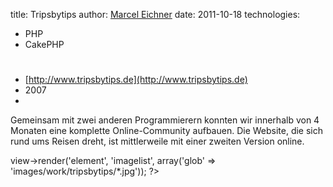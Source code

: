 title: Tripsbytips
author: [Marcel Eichner](love@ephigenia.de)
date: 2011-10-18
technologies:
  - PHP
  - CakePHP

# <?= $pageTitle; ?>

* [http://www.tripsbytips.de](http://www.tripsbytips.de)
* 2007
* <?= implode(', ', $technologies); ?>  

Gemeinsam mit zwei anderen Programmierern konnten wir innerhalb von 4 Monaten
eine komplette Online-Community aufbauen. Die Website, die sich rund ums
Reisen dreht, ist mittlerweile mit einer zweiten Version online.

<?= $this->view->render('element', 'imagelist', array('glob' => 'images/work/tripsbytips/*.jpg')); ?>